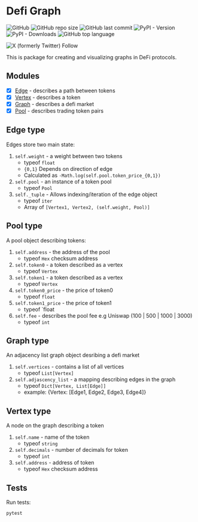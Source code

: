 # Defi Graph

![GitHub](https://img.shields.io/github/license/mmsaki/defigraph)
![GitHub repo size](https://img.shields.io/github/repo-size/mmsaki/defigraph)
![GitHub last commit](https://img.shields.io/github/last-commit/mmsaki/defigraph)
![PyPI - Version](https://img.shields.io/pypi/v/defigraph)
![PyPI - Downloads](https://img.shields.io/pypi/dm/defigraph)
![GitHub top language](https://img.shields.io/github/languages/top/mmsaki/defigraph)

![X (formerly Twitter) Follow](https://img.shields.io/twitter/follow/msakiart)

This is package for creating and visualizing graphs in DeFi protocols.

## Modules

- [x] [Edge](#edge-type) - describes a path between tokens
- [x] [Vertex](#vertex-type) - describes a token
- [x] [Graph](#graph-type) - describes a defi market
- [x] [Pool](#pool-type) - describes trading token pairs

## Edge type

Edges store two main state:

1. `self.weight` - a weight between two tokens
   - typeof `float`
   - `{0,1}` Depends on direction of edge
   - Calculated as `-Math.log(self.pool.token_price_{0,1})`
1. `self.pool` - an instance of a token pool
   - typeof `Pool`
1. `self._tuple` - Allows indexing/iteration of the edge object
   - typeof `iter`
   - Array of `[Vertex1, Vertex2, (self.weight, Pool)]`

## Pool type

A pool object describing tokens:

1. `self.address` - the address of the pool
   - typeof `Hex` checksum address
1. `self.token0` - a token described as a vertex
   - typeof `Vertex`
1. `self.token1` - a token described as a vertex
   - typeof `Vertex`
1. `self.token0_price` - the price of token0
   - typeof `float`
1. `self.token1_price` - the price of token1
   - typeof `float
1. `self.fee` - describes the pool fee e.g Uniswap (100 | 500 | 1000 | 3000)
   - typeof `int`

## Graph type

An adjacency list graph object desribing a defi market

1. `self.vertices` - contains a list of all vertices
   - typeof `List[Vertex]`
1. `self.adjascency_list` - a mapping describing edges in the graph
   - typeof `Dict[Vertex, List[Edge]]`
   - example: {Vertex: [Edge1, Edge2, Edge3, Edge4]}

## Vertex type

A node on the graph describing a token

1. `self.name` - name of the token
   - typeof `string`
1. `self.decimals` - number of decimals for token
   - typeof `int`
1. `self.address` - address of token
   - typeof `Hex` checksum address

## Tests

Run tests:

```sh
pytest
```
